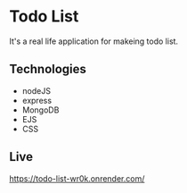 # Todo List

It's a real life application for makeing todo list.

## Technologies

- nodeJS
- express
- MongoDB
- EJS
- CSS

## Live

https://todo-list-wr0k.onrender.com/
